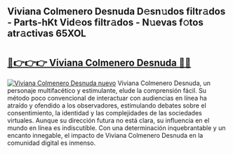 ## Viviana Colmenero Desnuda D𝚎sn𝚞dos filtr𝚊dos - Parts-hKt Vid𝚎os filtr𝚊dos - N𝚞evas f𝚘tos atr𝚊ctivas 65XOL

# <h2><a href="http://mb6cnou.tromn.icu/?c=Viviana+Colmenero+Desnuda">🔗👉👉👉 Viviana Colmenero Desnuda 🔗🔗</a></h2>

[![Viviana Colmenero Desnuda nuevo](https://i.imgur.com/pEAQMta.gif)](http://mb6cnou.tromn.icu/?c=Viviana+Colmenero+Desnuda)
Viviana Colmenero Desnuda, un personaje multifacético y estimulante, elude la comprensión fácil. Su método poco convencional de interactuar con audiencias en línea ha atraído y ofendido a los observadores, estimulando debates sobre el consentimiento, la identidad y las complejidades de las sociedades virtuales. Aunque su dirección futura no está clara, su influencia en el mundo en línea es indiscutible. Con una determinación inquebrantable y un encanto innegable, el impacto de Viviana Colmenero Desnuda en la comunidad digital es inmenso.
